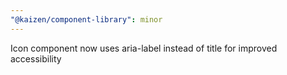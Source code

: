```yaml
---
"@kaizen/component-library": minor
---
```


Icon component now uses aria-label instead of title for improved accessibility
